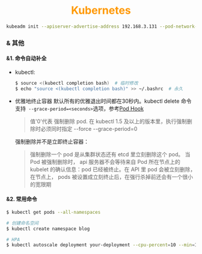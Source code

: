 # <div style="text-align:center;color:#FF9900">Kubernetes</div>
```sh
kubeadm init --apiserver-advertise-address 192.168.3.131 --pod-network-cidr 10.244.0.0/16 --kubernetes-version 1.15.0
```

### & 其他
#### &1. 命令自动补全
* kubectl:
   ```sh
   $ source <(kubectl completion bash)  # 临时修改
   $ echo "source <(kubectl completion bash)" >> ~/.bashrc  # 永久
   ```
* 优雅地终止容器
默认所有的优雅退出时间都在30秒内。kubectl delete 命令支持` --grace-period=<seconds>`选项，参考[Pod Hook][]
  > 值'0'代表 强制删除 pod. 在 kubectl 1.5 及以上的版本里，执行强制删除时必须同时指定 --force --grace-period=0

  强制删除并不是立即终止容器：
  > 强制删除一个 pod 是从集群状态还有 etcd 里立刻删除这个 pod。 当 Pod 被强制删除时， api 服务器不会等待来自 Pod 所在节点上的 kubelet 的确认信息：pod 已经被终止。在 API 里 pod 会被立刻删除，在节点上， pods 被设置成立刻终止后，在强行杀掉前还会有一个很小的宽限期

#### &2. 常用命令
```sh
$ kubectl get pods --all-namespaces

# 创建命名空间
$ kubectl create namespace blog

# HPA
$ kubectl autoscale deployment your-deployment --cpu-percent=10 --min=1 --max=10 -n namespace
```









[Pod Hook]:https://www.qikqiak.com/k8s-book/docs/20.Pod%20Hook.html
